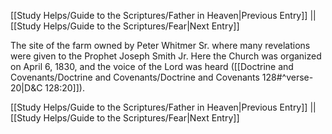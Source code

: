[[Study Helps/Guide to the Scriptures/Father in Heaven|Previous Entry]]  ||  [[Study Helps/Guide to the Scriptures/Fear|Next Entry]]

 The site of the farm owned by Peter Whitmer Sr. where many revelations were given to the Prophet Joseph Smith Jr. Here the Church was organized on April 6, 1830, and the voice of the Lord was heard ([[Doctrine and Covenants/Doctrine and Covenants/Doctrine and Covenants 128#^verse-20|D&C 128:20]]).

[[Study Helps/Guide to the Scriptures/Father in Heaven|Previous Entry]]  ||  [[Study Helps/Guide to the Scriptures/Fear|Next Entry]]